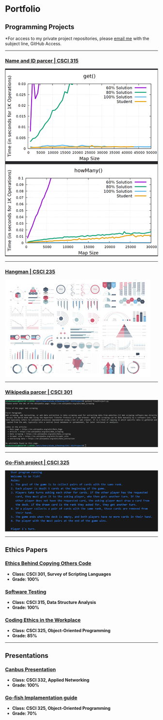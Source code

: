 Portfolio
=========

Programming Projects
--------------------

*For access to my private project repositories, please [email me](mailto:MRLudwikowski@csustudent.net?subject=GitHub%20Access) with the subject line, GitHub Access.

---
### [Name and ID parcer | CSCI 315](project1.md)

![Project 1 Thumbnail Name](images/Project1.1.png)

---
### [Hangman | CSCI 235](project2.md)

![Project 2 Thumbnail Name](images/dummy_thumbnail.jpg)

---
### [Wikipedia parcer | CSCI 301](project3.md)

![Project 3 Thumbnail Name](images/Project3.png)

---
### [Go-Fish project | CSCI 325](project4.md)

![Project 4 Thumbnail Name](images/Project4.1.PNG)

---

Ethics Papers
-------------

### [Ethics Behind Copying Others Code](pdf/Michael%20Ludwikowski%20Survey%20of%20Survey%20Scripting%20Languages%20Ethics%20paper.pdf)

-   **Class: CSCI 301, Survey of Scripting Languages**  
-   **Grade: 100%**

### [Software Testing](/pdf/Michael%20Ludwikowski%20Ethics%20Paper%20Software%20Testing.pdf)

-   **Class: CSCI 315, Data Structure Analysis** 
-   **Grade: 100%**

### [Coding Ethics in the Workplace](/pdf/Michael%20Ludwikowski%20Ethics%20paper%20coding%20ethics%20in%20the%20workspace.pdf)

-   **Class: CSCI 325, Object-Oriented Programming** 
-   **Grade: 85%**

---

Presentations
-------------

### [Canbus Presentation](/pdf/Canbus%20assignment.mkv)

- **Class: CSCI 332, Applied Networking** 
- **Grade: 100%**


### [Go-fish Implamentation guide](/pdf/uml%20diagram.pptx)

- **Class: CSCI 325, Object-Oriented Programming** 
- **Grade: 70%**

<!-- Remove above link if you don't want to attributive -->
